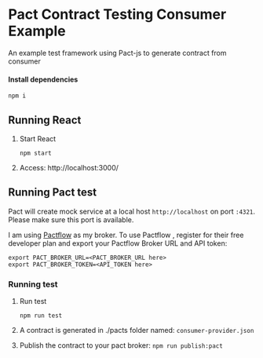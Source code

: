 # Pact Contract Testing Consumer Example

An example test framework using Pact-js to generate contract from consumer

#### Install dependencies

   `npm i`

## Running React

1. Start React

   `npm start`
2. Access: http://localhost:3000/


## Running Pact test

Pact will create mock service at a local host `http://localhost` on port `:4321`. Please make sure this port is available.

I am using [Pactflow](https://pactflow.io/) as my broker. To use Pactflow , register for their free developer plan and export your Pactflow Broker URL and API token:

```
export PACT_BROKER_URL=<PACT_BROKER_URL here>
export PACT_BROKER_TOKEN=<API_TOKEN here>
```

### Running test



1. Run test

    `npm run test`

2. A contract is generated in ./pacts folder named: `consumer-provider.json`

3. Publish the contract to your pact broker:
`npm run publish:pact`


